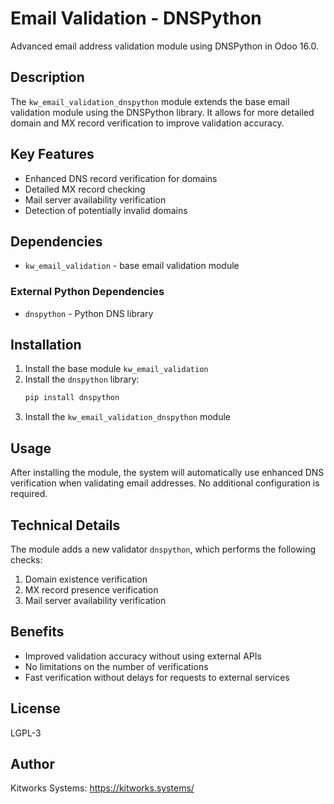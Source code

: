 # Email Validation - DNSPython

Advanced email address validation module using DNSPython in Odoo 16.0.

## Description

The `kw_email_validation_dnspython` module extends the base email validation module using the DNSPython library. It allows for more detailed domain and MX record verification to improve validation accuracy.

## Key Features

- Enhanced DNS record verification for domains
- Detailed MX record checking
- Mail server availability verification
- Detection of potentially invalid domains

## Dependencies

- `kw_email_validation` - base email validation module

### External Python Dependencies

- `dnspython` - Python DNS library

## Installation

1. Install the base module `kw_email_validation`
2. Install the `dnspython` library:
   ```bash
   pip install dnspython
   ```
3. Install the `kw_email_validation_dnspython` module

## Usage

After installing the module, the system will automatically use enhanced DNS verification when validating email addresses. No additional configuration is required.

## Technical Details

The module adds a new validator `dnspython`, which performs the following checks:

1. Domain existence verification
2. MX record presence verification
3. Mail server availability verification

## Benefits

- Improved validation accuracy without using external APIs
- No limitations on the number of verifications
- Fast verification without delays for requests to external services

## License

LGPL-3

## Author

Kitworks Systems: https://kitworks.systems/
